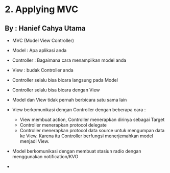 # 2. Applying MVC
## By : Hanief Cahya Utama

- MVC (Model View Controller)
- Model : Apa aplikasi anda
- Controller : Bagaimana cara menampilkan model anda
- View : budak Controller anda

- Controller selalu bisa bicara langsung pada Model
- Controller selalu bisa bicara dengan View
- Model dan View tidak pernah berbicara satu sama lain

- View berkomunikasi dengan Controller dengan beberapa cara :
    - View membuat action, Controller menerapkan dirinya sebagai Target
    - Controller menerapkan protocol delegate
    - Controller menerapkan protocol data source untuk mengumpan data ke View. Karena itu Controller berfungsi menerjemahkan model menjadi View.
    
- Model berkomunikasi dengan membuat stasiun radio dengan menggunakan notification/KVO

- 